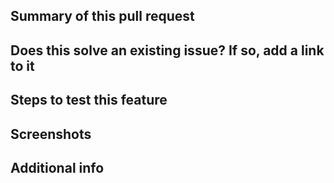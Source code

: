 ## Summary of this pull request

## Does this solve an existing issue? If so, add a link to it

## Steps to test this feature

## Screenshots

## Additional info

